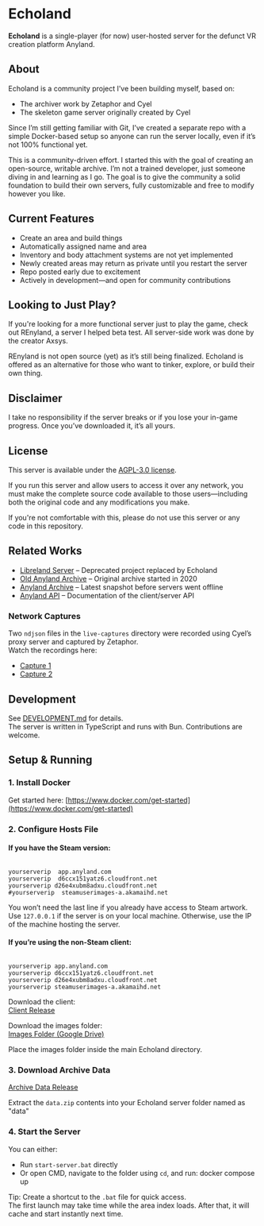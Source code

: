# Echoland

**Echoland** is a single-player (for now) user-hosted server for the defunct VR creation platform Anyland.

## About

Echoland is a community project I’ve been building myself, based on:

- The archiver work by Zetaphor and Cyel  
- The skeleton game server originally created by Cyel

Since I’m still getting familiar with Git, I’ve created a separate repo with a simple Docker-based setup so anyone can run the server locally, even if it’s not 100% functional yet.

This is a community-driven effort. I started this with the goal of creating an open-source, writable archive. I’m not a trained developer, just someone diving in and learning as I go. The goal is to give the community a solid foundation to build their own servers, fully customizable and free to modify however you like.

## Current Features

- Create an area and build things  
- Automatically assigned name and area  
- Inventory and body attachment systems are not yet implemented
- Newly created areas may return as private until you restart the server  
- Repo posted early due to excitement  
- Actively in development—and open for community contributions

## Looking to Just Play?

If you're looking for a more functional server just to play the game, check out REnyland, a server I helped beta test. All server-side work was done by the creator Axsys.

REnyland is not open source (yet) as it’s still being finalized. Echoland is offered as an alternative for those who want to tinker, explore, or build their own thing.

## Disclaimer

I take no responsibility if the server breaks or if you lose your in-game progress. Once you’ve downloaded it, it’s all yours.

## License

This server is available under the [AGPL-3.0 license](https://www.gnu.org/licenses/agpl-3.0.en.html).

If you run this server and allow users to access it over any network, you must make the complete source code available to those users—including both the original code and any modifications you make.

If you're not comfortable with this, please do not use this server or any code in this repository.

## Related Works

- [Libreland Server](https://github.com/LibrelandCommunity/libreland-server) – Deprecated project replaced by Echoland  
- [Old Anyland Archive](https://github.com/Zetaphor/anyland-archive) – Original archive started in 2020  
- [Anyland Archive](https://github.com/theneolanders/anyland-archive) – Latest snapshot before servers went offline  
- [Anyland API](https://github.com/Zetaphor/anyland-api) – Documentation of the client/server API

### Network Captures

Two `ndjson` files in the `live-captures` directory were recorded using Cyel’s proxy server and captured by Zetaphor.  
Watch the recordings here:

- [Capture 1](https://www.youtube.com/watch?v=DBnECgRMnCk)  
- [Capture 2](https://www.youtube.com/watch?v=sSOBRFApolk)

## Development

See [DEVELOPMENT.md](DEVELOPMENT.md) for details.  
The server is written in TypeScript and runs with Bun. Contributions are welcome.

## Setup & Running

### 1. Install Docker

Get started here: [https://www.docker.com/get-started](https://www.docker.com/get-started)

### 2. Configure Hosts File

#### If you have the Steam version:
```

yourserverip  app.anyland.com
yourserverip  d6ccx151yatz6.cloudfront.net
yourserverip d26e4xubm8adxu.cloudfront.net
#yourserverip  steamuserimages-a.akamaihd.net
```


You won’t need the last line if you already have access to Steam artwork.  
Use `127.0.0.1` if the server is on your local machine. Otherwise, use the IP of the machine hosting the server.

#### If you’re using the non-Steam client:
```

yourserverip app.anyland.com
yourserverip d6ccx151yatz6.cloudfront.net
yourserverip d26e4xubm8adxu.cloudfront.net
yourserverip steamuserimages-a.akamaihd.net
```


Download the client:  
[Client Release](https://github.com/Echoland-AL/echoland/releases/tag/echoland-client)

Download the images folder:  
[Images Folder (Google Drive)](https://drive.google.com/file/d/1rSRWNtBepypfqHQ9LRPpDAsouAsByMCl/view?usp=drive_link)

Place the images folder inside the main Echoland directory.

### 3. Download Archive Data

[Archive Data Release](https://github.com/Echoland-AL/echoland/releases/tag/archive-data)

Extract the `data.zip` contents into your Echoland server folder named as "data"

### 4. Start the Server

You can either:

- Run `start-server.bat` directly  
- Or open CMD, navigate to the folder using `cd`, and run:
docker compose up

Tip: Create a shortcut to the `.bat` file for quick access.  
The first launch may take time while the area index loads. After that, it will cache and start instantly next time.
